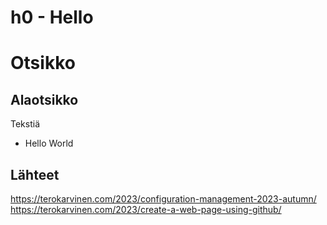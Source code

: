 # h0 - Hello

# Otsikko
## Alaotsikko
Tekstiä
* Hello World

## Lähteet
https://terokarvinen.com/2023/configuration-management-2023-autumn/
https://terokarvinen.com/2023/create-a-web-page-using-github/